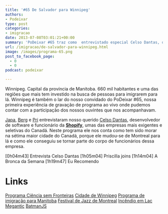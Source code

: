 ```yaml
---
title: '#65 De Salvador para Winnipeg'
authors:
- Podeixar
type: post
categories:
- imigracao
date: 2013-07-08T03:01:21+00:00
summary: 'PoDeixar #65 traz como  entrevistado especial Celso Dantas, que nos conta como foi parar na capital da província de Manitoba e ainda acabou sendo contratado para trabalhar em uma das empresas mais promissoras e concorridas de todo o Canadá.'
url: /imigracao/de-salvador-para-winnipeg.html
image: /images/programa-65.png
post_to_facebook_page:
  - 0
  - 0
podcast: podeixar

---
```

Winnipeg. Capital da província de Manitoba. 660 mil habitantes e uma das regiões que mais tem investido na busca de pessoas para imigrarem para lá. Winnipeg é também o lar do nosso convidado do PoDeixar #65, nossa primeira experiência de gravação de programa ao vivo onde pudemos contar com a participação dos nossos ouvintes que nos acompanhavam.

<a href="http://ca.linkedin.com/in/mhoshi/" target="_blank">Japa</a>, <a href="http://ca.linkedin.com/pub/lindoberg-gonçalves/30/362/391" target="_blank">Berg</a> e <a href="https://ca.linkedin.com/pub/priscilla-fogiato/10/779/19b" target="_blank">Pri</a> entrevistaram nosso querido <a href="http://ca.linkedin.com/in/celsodantas" target="_blank">Celso Dantas</a>, desenvolvedor de software e funcionário da **<a href="http://www.shopify.ca/" target="_blank">Shopify</a>**, umas das empresas mais exigentes e seletivas do Canadá. Neste programa ele nos conta como tem sido morar na sétima maior cidade do Canadá, porque ele mudou-se de Montreal para lá e como ele conseguiu se tornar parte do corpo de funcionários dessa empresa.

[0h04m43] Entrevista Celso Dantas
[1h05m04] Priscilla joins
[1h14m04] A Bronca da Semana
[1h19m47] Eu Recomendo

# Links

<a href="http://www.cienciasemfronteiras.gov.br/" target="_blank">Programa Ciência sem Fronteiras</a>
<a href="http://www.winnipeg.ca/" target="_blank">Cidade de Winnipeg</a>
<a href="http://www.immigratemanitoba.com/" target="_blank">Programa de imigração para Manitoba</a>
<a href="http://www.montrealjazzfest.com/" target="_blank">Festival de Jazz de Montreal</a>
<a href="http://www.montrealgazette.com/news/M%C3%A9gantic+fire+timeline/8626739/story.html" target="_blank">Incêndio em Lac Megantic</a>
<a href="http://batmanjs.org/" target="_blank">BatmanJS</a>